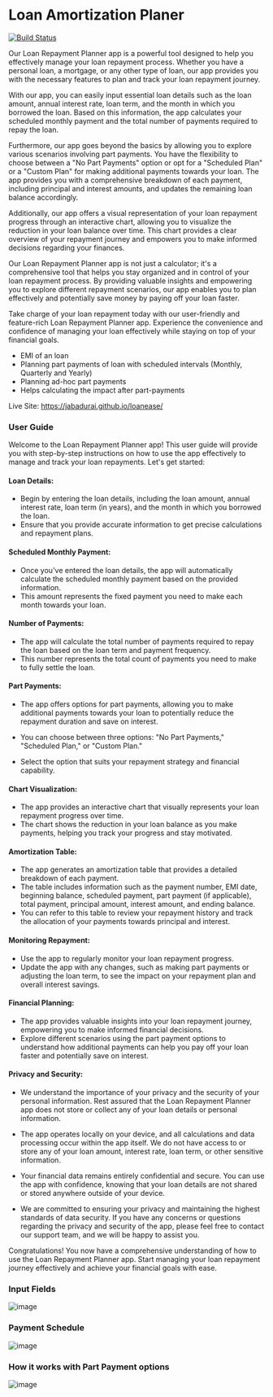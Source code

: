 # Loan Amortization Planer

[![Build Status](https://github.com/jabadurai/loanease/actions/workflows/pages/pages-build-deployment/badge.svg)](https://jabadurai.github.io/loanease/)

Our Loan Repayment Planner app is a powerful tool designed to help you effectively manage your loan repayment process. Whether you have a personal loan, a mortgage, or any other type of loan, our app provides you with the necessary features to plan and track your loan repayment journey.

With our app, you can easily input essential loan details such as the loan amount, annual interest rate, loan term, and the month in which you borrowed the loan. Based on this information, the app calculates your scheduled monthly payment and the total number of payments required to repay the loan.

Furthermore, our app goes beyond the basics by allowing you to explore various scenarios involving part payments. You have the flexibility to choose between a "No Part Payments" option or opt for a "Scheduled Plan" or a "Custom Plan" for making additional payments towards your loan. The app provides you with a comprehensive breakdown of each payment, including principal and interest amounts, and updates the remaining loan balance accordingly.

Additionally, our app offers a visual representation of your loan repayment progress through an interactive chart, allowing you to visualize the reduction in your loan balance over time. This chart provides a clear overview of your repayment journey and empowers you to make informed decisions regarding your finances.

Our Loan Repayment Planner app is not just a calculator; it's a comprehensive tool that helps you stay organized and in control of your loan repayment process. By providing valuable insights and empowering you to explore different repayment scenarios, our app enables you to plan effectively and potentially save money by paying off your loan faster.

Take charge of your loan repayment today with our user-friendly and feature-rich Loan Repayment Planner app. Experience the convenience and confidence of managing your loan effectively while staying on top of your financial goals.

- EMI of an loan
- Planning part payments of loan with scheduled intervals (Monthly, Quarterly and Yearly)
- Planning ad-hoc part payments
- Helps calculating the impact after part-payments

Live Site: https://jabadurai.github.io/loanease/

### User Guide

Welcome to the Loan Repayment Planner app! This user guide will provide you with step-by-step instructions on how to use the app effectively to manage and track your loan repayments. Let's get started:

#### Loan Details:

- Begin by entering the loan details, including the loan amount, annual interest rate, loan term (in years), and the month in which you borrowed the loan.
- Ensure that you provide accurate information to get precise calculations and repayment plans.

#### Scheduled Monthly Payment:

- Once you've entered the loan details, the app will automatically calculate the scheduled monthly payment based on the provided information.
- This amount represents the fixed payment you need to make each month towards your loan.

#### Number of Payments:

- The app will calculate the total number of payments required to repay the loan based on the loan term and payment frequency.
- This number represents the total count of payments you need to make to fully settle the loan.

#### Part Payments:

- The app offers options for part payments, allowing you to make additional payments towards your loan to potentially reduce the repayment duration and save on interest.

- You can choose between three options: "No Part Payments," "Scheduled Plan," or "Custom Plan."
- Select the option that suits your repayment strategy and financial capability.

#### Chart Visualization:

- The app provides an interactive chart that visually represents your loan repayment progress over time.
- The chart shows the reduction in your loan balance as you make payments, helping you track your progress and stay motivated.

#### Amortization Table:

- The app generates an amortization table that provides a detailed breakdown of each payment.
- The table includes information such as the payment number, EMI date, beginning balance, scheduled payment, part payment (if applicable), total payment, principal amount, interest amount, and ending balance.
- You can refer to this table to review your repayment history and track the allocation of your payments towards principal and interest.

#### Monitoring Repayment:

- Use the app to regularly monitor your loan repayment progress.
- Update the app with any changes, such as making part payments or adjusting the loan term, to see the impact on your repayment plan and overall interest savings.

#### Financial Planning:

- The app provides valuable insights into your loan repayment journey, empowering you to make informed financial decisions.
- Explore different scenarios using the part payment options to understand how additional payments can help you pay off your loan faster and potentially save on interest.

#### Privacy and Security:

- We understand the importance of your privacy and the security of your personal information. Rest assured that the Loan Repayment Planner app does not store or collect any of your loan details or personal information.

- The app operates locally on your device, and all calculations and data processing occur within the app itself. We do not have access to or store any of your loan amount, interest rate, loan term, or other sensitive information.

- Your financial data remains entirely confidential and secure. You can use the app with confidence, knowing that your loan details are not shared or stored anywhere outside of your device.

- We are committed to ensuring your privacy and maintaining the highest standards of data security. If you have any concerns or questions regarding the privacy and security of the app, please feel free to contact our support team, and we will be happy to assist you.

Congratulations! You now have a comprehensive understanding of how to use the Loan Repayment Planner app. Start managing your loan repayment journey effectively and achieve your financial goals with ease.

### Input Fields

![image](./img/fields.png)

### Payment Schedule

![image](./img/schedule.png)

### How it works with Part Payment options

![image](./img/part-payment.png)
